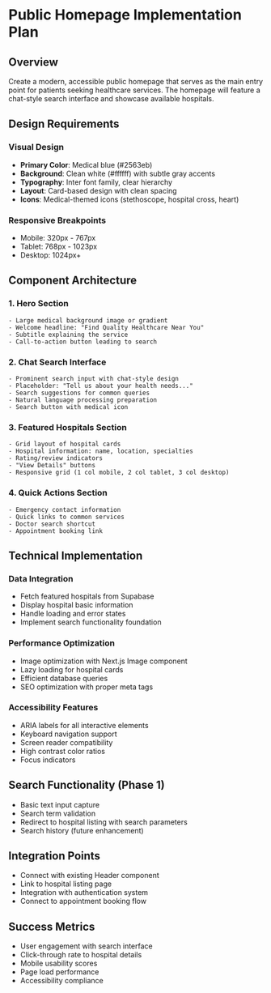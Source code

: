 # Public Homepage Implementation Plan

## Overview
Create a modern, accessible public homepage that serves as the main entry point for patients seeking healthcare services. The homepage will feature a chat-style search interface and showcase available hospitals.

## Design Requirements

### Visual Design
- **Primary Color**: Medical blue (#2563eb)
- **Background**: Clean white (#ffffff) with subtle gray accents
- **Typography**: Inter font family, clear hierarchy
- **Layout**: Card-based design with clean spacing
- **Icons**: Medical-themed icons (stethoscope, hospital cross, heart)

### Responsive Breakpoints
- Mobile: 320px - 767px
- Tablet: 768px - 1023px  
- Desktop: 1024px+

## Component Architecture

### 1. Hero Section
```
- Large medical background image or gradient
- Welcome headline: "Find Quality Healthcare Near You"
- Subtitle explaining the service
- Call-to-action button leading to search
```

### 2. Chat Search Interface
```
- Prominent search input with chat-style design
- Placeholder: "Tell us about your health needs..."
- Search suggestions for common queries
- Natural language processing preparation
- Search button with medical icon
```

### 3. Featured Hospitals Section
```
- Grid layout of hospital cards
- Hospital information: name, location, specialties
- Rating/review indicators
- "View Details" buttons
- Responsive grid (1 col mobile, 2 col tablet, 3 col desktop)
```

### 4. Quick Actions Section
```
- Emergency contact information
- Quick links to common services
- Doctor search shortcut
- Appointment booking link
```

## Technical Implementation

### Data Integration
- Fetch featured hospitals from Supabase
- Display hospital basic information
- Handle loading and error states
- Implement search functionality foundation

### Performance Optimization
- Image optimization with Next.js Image component
- Lazy loading for hospital cards
- Efficient database queries
- SEO optimization with proper meta tags

### Accessibility Features
- ARIA labels for all interactive elements
- Keyboard navigation support
- Screen reader compatibility
- High contrast color ratios
- Focus indicators

## Search Functionality (Phase 1)
- Basic text input capture
- Search term validation
- Redirect to hospital listing with search parameters
- Search history (future enhancement)

## Integration Points
- Connect with existing Header component
- Link to hospital listing page
- Integration with authentication system
- Connect to appointment booking flow

## Success Metrics
- User engagement with search interface
- Click-through rate to hospital details
- Mobile usability scores
- Page load performance
- Accessibility compliance